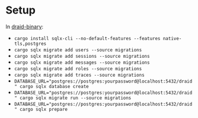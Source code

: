 # Setup

In [draid-binary](./draid-binary):
* `cargo install sqlx-cli --no-default-features --features native-tls,postgres`
* `cargo sqlx migrate add users --source migrations`
* `cargo sqlx migrate add sessions --source migrations`
* `cargo sqlx migrate add messages --source migrations`
* `cargo sqlx migrate add roles --source migrations`
* `cargo sqlx migrate add traces --source migrations`
* `DATABASE_URL="postgres://postgres:yourpassword@localhost:5432/draid" cargo sqlx database create`
* `DATABASE_URL="postgres://postgres:yourpassword@localhost:5432/draid" cargo sqlx migrate run --source migrations`
* `DATABASE_URL="postgres://postgres:yourpassword@localhost:5432/draid" cargo sqlx prepare`
